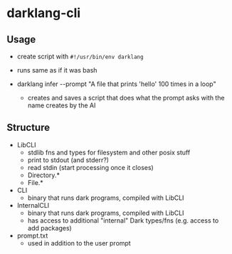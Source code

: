 # darklang-cli

## Usage

- create script with `#!/usr/bin/env darklang`
- runs same as if it was bash

- darklang infer --prompt "A file that prints 'hello' 100 times in a loop"
  - creates and saves a script that does what the prompt asks with the name creates by the AI

## Structure

- LibCLI
  - stdlib fns and types for filesystem and other posix stuff
  - print to stdout (and stderr?)
  - read stdin (start processing once it closes)
  - Directory.\*
  - File.\*
- CLI
  - binary that runs dark programs, compiled with LibCLI
- InternalCLI
  - binary that runs dark programs, compiled with LibCLI
  - has access to additional "internal" Dark types/fns (e.g. access to add packages)
- prompt.txt
  - used in addition to the user prompt
